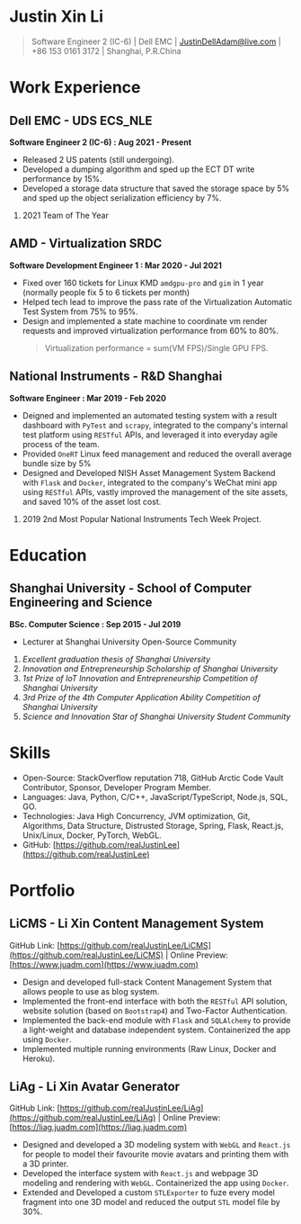 # Justin Xin Li

> Software Engineer 2 (IC-6) | Dell EMC | JustinDellAdam@live.com | +86 153 0161 3172 | Shanghai, P.R.China

# Work Experience

## Dell EMC - UDS ECS_NLE

**Software Engineer 2 (IC-6) : Aug 2021 - Present**

- Released 2 US patents (still undergoing).
- Developed a dumping algorithm and sped up the ECT DT write performance by 15%.
- Developed a storage data structure that saved the storage space by 5% and sped up the object serialization efficiency
  by 7%.

1. 2021 Team of The Year

## AMD - Virtualization SRDC

**Software Development Engineer 1 : Mar 2020 - Jul 2021**

- Fixed over 160 tickets for Linux KMD `amdgpu-pro` and `gim` in 1 year (normally people fix 5 to 6 tickets per month)
- Helped tech lead to improve the pass rate of the Virtualization Automatic Test System from 75% to 95%.
- Design and implemented a state machine to coordinate vm render requests and improved virtualization performance from
  60% to 80%.
  > Virtualization performance = sum(VM FPS)/Single GPU FPS.

## National Instruments - R&D Shanghai

**Software Engineer : Mar 2019 - Feb 2020**

- Deigned and implemented an automated testing system with a result dashboard with `PyTest` and `scrapy`, integrated to
  the company's internal test platform using `RESTful` APIs, and leveraged it into everyday agile process of the team.
- Provided `OneRT` Linux feed management and reduced the overall average bundle size by 5%
- Designed and Developed NISH Asset Management System Backend with `Flask` and `Docker`, integrated to the company's
  WeChat
  mini app using `RESTful` APIs, vastly improved the management of the site assets, and saved 10% of the asset lost
  cost.

1. 2019 2nd Most Popular National Instruments Tech Week Project.

# Education

## Shanghai University - School of Computer Engineering and Science

**BSc. Computer Science : Sep 2015 - Jul 2019**

- Lecturer at Shanghai University Open-Source Community

1. *Excellent graduation thesis of Shanghai University*
1. *Innovation and Entrepreneurship Scholarship of Shanghai University*
1. *1st Prize of IoT Innovation and Entrepreneurship Competition of Shanghai University*
1. *3rd Prize of the 4th Computer Application Ability Competition of Shanghai University*
1. *Science and Innovation Star of Shanghai University Student Community*

# Skills

- Open-Source: StackOverflow reputation 718, GitHub Arctic Code Vault Contributor, Sponsor, Developer Program Member.
- Languages: Java, Python, C/C++, JavaScript/TypeScript, Node.js, SQL, GO.
- Technologies: Java High Concurrency, JVM optimization, Git, Algorithms, Data Structure, Distrusted Storage, Spring,
  Flask, React.js, Unix/Linux, Docker, PyTorch, WebGL.
- GitHub: [https://github.com/realJustinLee](https://github.com/realJustinLee)

# Portfolio

## LiCMS - Li Xin Content Management System

GitHub Link: [https://github.com/realJustinLee/LiCMS](https://github.com/realJustinLee/LiCMS) | Online
Preview: [https://www.juadm.com](https://www.juadm.com)

- Design and developed full-stack Content Management System that allows people to use as blog system.
- Implemented the front-end interface with both the `RESTful` API solution, website solution (based on `Bootstrap4`) and
  Two-Factor Authentication.
- Implemented the back-end module with `Flask` and `SQLAlchemy` to provide a light-weight and database independent
  system. Containerized the app using `Docker`.
- Implemented multiple running environments (Raw Linux, Docker and Heroku).

## LiAg - Li Xin Avatar Generator

GitHub Link: [https://github.com/realJustinLee/LiAg](https://github.com/realJustinLee/LiAg) | Online
Preview: [https://liag.juadm.com](https://liag.juadm.com)

- Designed and developed a 3D modeling system with `WebGL` and `React.js` for people to model their favourite movie
  avatars and printing them with a 3D printer.
- Developed the interface system with `React.js` and webpage 3D modeling and rendering with `WebGL`. Containerized the
  app using `Docker`.
- Extended and Developed a custom `STLExporter` to fuze every model fragment into one 3D model and reduced the
  output `STL` model file by 30%.